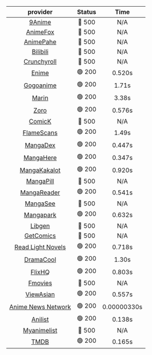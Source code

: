 | **provider** | **Status** | **Time** |
|:--------:|:------:|:----:|
| [9Anime](https://9anime.pl) | 🔴 500 | N/A |
| [AnimeFox](https://animefox.tv) | 🔴 500 | N/A |
| [AnimePahe](https://animepahe.com) | 🔴 500 | N/A |
| [Bilibili](https://bilibili.tv) | 🔴 500 | N/A |
| [Crunchyroll](https://cronchy.consumet.stream) | 🔴 500 | N/A |
|  [Enime](https://enime.moe)  | 🟢 200 | 0.520s |
|  [Gogoanime](https://gogoanime.cl)  | 🟢 200 | 1.71s |
|  [Marin](https://marin.moe)  | 🟢 200 | 3.38s |
|  [Zoro](https://zoro.to)  | 🟢 200 | 0.576s |
| [ComicK](https://comick.app) | 🔴 500 | N/A |
|  [FlameScans](https://flamescans.org/)  | 🟢 200 | 1.49s |
|  [MangaDex](https://mangadex.org)  | 🟢 200 | 0.447s |
|  [MangaHere](http://www.mangahere.cc)  | 🟢 200 | 0.347s |
|  [MangaKakalot](https://mangakakalot.com)  | 🟢 200 | 0.920s |
| [MangaPill](https://mangapill.com) | 🔴 500 | N/A |
|  [MangaReader](https://mangareader.to)  | 🟢 200 | 0.541s |
| [MangaSee](https://mangasee123.com) | 🔴 500 | N/A |
|  [Mangapark](https://v2.mangapark.net)  | 🟢 200 | 0.632s |
| [Libgen](http://libgen) | 🔴 500 | N/A |
| [GetComics](https://getcomics.info/) | 🔴 500 | N/A |
|  [Read Light Novels](https://readlightnovels.net)  | 🟢 200 | 0.718s |
|  [DramaCool](https://www1.dramacool.cr)  | 🟢 200 | 1.30s |
|  [FlixHQ](https://flixhq.to)  | 🟢 200 | 0.803s |
| [Fmovies](https://fmovies.to) | 🔴 500 | N/A |
|  [ViewAsian](https://viewasian.co)  | 🟢 200 | 0.557s |
|  [Anime News Network](https://www.animenewsnetwork.com)  | 🟢 200 | 0.00000330s |
|  [Anilist](https://anilist.co)  | 🟢 200 | 0.138s |
| [Myanimelist](https://myanimelist.net/) | 🔴 500 | N/A |
|  [TMDB](https://www.themoviedb.org)  | 🟢 200 | 0.165s |

